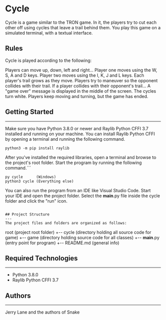 # Cycle
Cycle is a game similar to the TRON game. In it, the players try to cut each other 
off using cycles that leave a trail behind them. You play this game on a simulated 
terminal, with a textual interface.

## Rules
Cycle is played according to the following:

  Players can move up, down, left and right...
    Player one moves using the W, S, A and D keys.
    Player two moves using the I, K, J and L keys.
  Each player's trail grows as they move.
    Players try to maneuver so the opponent collides with their trail.
  If a player collides with their opponent's trail...
    A "game over" message is displayed in the middle of the screen.
    The cycles turn white.
    Players keep moving and turning, but the game has ended.

## Getting Started
---
Make sure you have Python 3.8.0 or newer and Raylib Python CFFI 3.7 installed and running on your machine. You can install Raylib Python CFFI by opening a terminal and running the following command.
```
python3 -m pip install raylib
```
After you've installed the required libraries, open a terminal and browse to the project's root folder. Start the program by running the following command.```
```
py cycle      (Windows)
python3 cycle (Everything else)
```
You can also run the program from an IDE like Visual Studio Code. Start your IDE and open the 
project folder. Select the __main__.py file inside the cycle folder and click the "run" icon.
```

## Project Structure
---
The project files and folders are organized as follows:
```
root                    (project root folder)
+-- cycle               (directory holding all source code for game)
  +-- game              (directory holding source code for all classes)
  +-- __main__.py       (entry point for program)
+-- README.md           (general info)

## Required Technologies
---
* Python 3.8.0
* Raylib Python CFFI 3.7

## Authors
---
Jerry Lane and the authors of Snake
